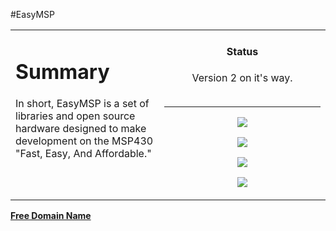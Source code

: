 #EasyMSP
<table width='100%' border='0'>
<tr>
<blockquote><td align='left' valign='top'></blockquote>


<h1>Summary</h1>
In short, EasyMSP is a set of libraries and open source hardware designed to make development on the MSP430 "Fast, Easy, And Affordable."<br>
<br>
<blockquote></td></blockquote>

<td width='250px' align='center' valign='top'>

<h4>Status</h4>
Version 2 on it's way.<br>
<br>
<hr />

<a href='http://code.google.com/p/easymsp/wiki/Donate'><img src='https://www.paypal.com/en_US/i/btn/btn_donateCC_LG.gif' /></a>

<a href='http://www.43oh.com/'><img src='http://easymsp.googlecode.com/git-history/master/resources/images/43oh_logo_med.png' /></a>

<a href='http://olimex.com/'><img src='http://olimex.com/dev/images/logo.gif' /></a>

<a href='http://freedomdefined.org/OSHW'><img src='http://easymsp.googlecode.com/git-history/master/resources/images/oshw-logo-200-px.png' /></a>


</td>
</tr>
</table>

<a href='http://www.freedomain.co.nr/'><b>Free Domain Name</b></a>
